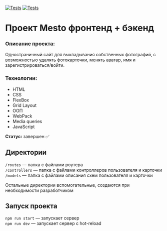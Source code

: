 [![Tests](../../actions/workflows/tests-13-sprint.yml/badge.svg)](../../actions/workflows/tests-13-sprint.yml) [![Tests](../../actions/workflows/tests-14-sprint.yml/badge.svg)](../../actions/workflows/tests-14-sprint.yml)
# Проект Mesto фронтенд + бэкенд

### Описание проекта:
Одностраничный сайт для выкладывания собственных фотографий, с возможностью удалять фотокарточки, менять аватар, имя и зарегистрироваться/войти.

### Технологии:
- HTML
- CSS
- FlexBox
- Grid Layout
- ООП
- WebPack
- Media queries
- JavaScript


**Статус:** завершен ✅

## Директории

`/routes` — папка с файлами роутера  
`/controllers` — папка с файлами контроллеров пользователя и карточки   
`/models` — папка с файлами описания схем пользователя и карточки  
  
Остальные директории вспомогательные, создаются при необходимости разработчиком

## Запуск проекта

`npm run start` — запускает сервер   
`npm run dev` — запускает сервер с hot-reload
